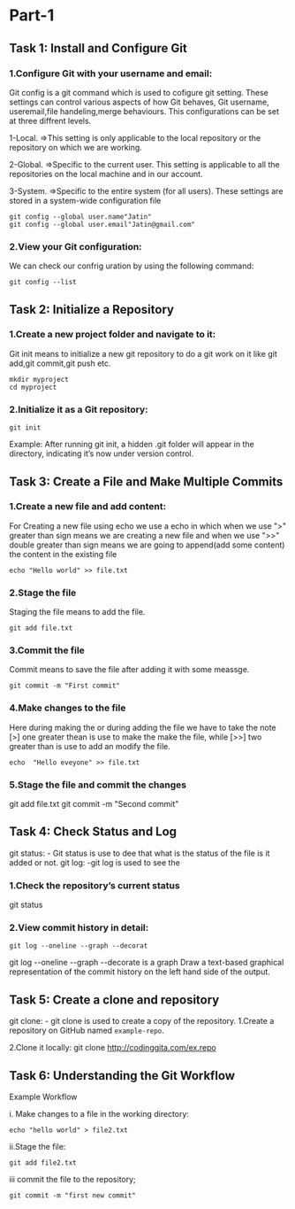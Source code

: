 # Part-1
## Task 1: Install and Configure Git
### 1.Configure Git with your username and email:
Git config is a git command which is used to cofigure git setting. These settings can control various aspects of how Git behaves, Git username, useremail,file handeling,merge behaviours. This configurations can be set at three diffrent levels.

1-Local.
=>This setting is only applicable to the local repository or the repository on which we are working.

2-Global.
=>Specific to the current user. This setting is applicable to all the repositories on the local machine and in our account.

3-System.
=>Specific to the entire system (for all users). These settings are stored in a system-wide configuration file

```
git config --global user.name"Jatin"
git config --global user.email"Jatin@gmail.com"
```

### 2.View your Git configuration:
We can check our confrig uration by using the following command:
```
git config --list
```

## Task 2: Initialize a Repository

### 1.Create a new project folder and navigate to it:
Git init means to initialize a new git repository to do a git work on it like git add,git commit,git push etc.

```
mkdir myproject
cd myproject
```
### 2.Initialize it as a Git repository:
```
git init
```
Example:
After running git init, a hidden .git folder will appear in the directory, indicating it’s now under version control.

## Task 3: Create a File and Make Multiple Commits

### 1.Create a new file and add content:
For Creating a new file using echo we use a echo in which when we use ">" greater than sign means we are creating a new file and when we use ">>" double greater than sign means we are going to append(add some content) the content in the existing file
```
echo "Hello world" >> file.txt
```

### 2.Stage the file
Staging the file means to add the file.

```
git add file.txt
```
### 3.Commit the file 
 Commit means to save the file after adding it with some meassge.

 ```
 git commit -m "First commit"
 ```

### 4.Make changes to the file
Here during making the or during adding the file we have to take the note [>] one greater thean is use to make the make the file, while [>>] two greater than is use to add an modify the file.

```
echo  "Hello eveyone" >> file.txt
```

### 5.Stage the file and commit the changes
git add file.txt
git commit -m "Second commit"

## Task 4: Check Status and Log
git status: - Git status is use to dee that what is the status of the file is it added or not.
git log: -git log is used to see the 
### 1.Check the repository’s current status
git status

### 2.View commit history in detail:

``` 
git log --oneline --graph --decorat
```

git log --oneline --graph --decorate is a graph Draw a text-based graphical representation of the commit history on the left hand side of the output.

## Task 5: Create a clone and repository
git clone: - git clone is used to create a copy of the repository.
1.Create a repository on GitHub named `example-repo`.

2.Clone it locally:
git clone http://codinggita.com/ex.repo

## Task 6:  Understanding the Git Workflow

Example Workflow

i. Make changes to a file in the working directory:
```
echo "hello world" > file2.txt
```

ii.Stage the file:
```
git add file2.txt
```

iii commit the file to the repository;
```
git commit -m "first new commit"
```